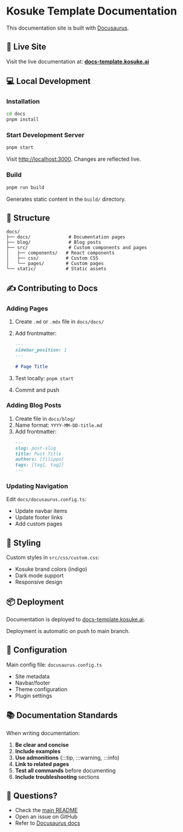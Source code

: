 # Kosuke Template Documentation

This documentation site is built with [Docusaurus](https://docusaurus.io/).

## 🚀 Live Site

Visit the live documentation at: **[docs-template.kosuke.ai](https://docs-template.kosuke.ai)**

## 💻 Local Development

### Installation

```bash
cd docs
pnpm install
```

### Start Development Server

```bash
pnpm start
```

Visit [http://localhost:3000](http://localhost:3000). Changes are reflected live.

### Build

```bash
pnpm run build
```

Generates static content in the `build/` directory.

## 📁 Structure

```
docs/
├── docs/              # Documentation pages
├── blog/              # Blog posts
├── src/               # Custom components and pages
│   ├── components/   # React components
│   ├── css/          # Custom CSS
│   └── pages/        # Custom pages
└── static/           # Static assets
```

## ✍️ Contributing to Docs

### Adding Pages

1. Create `.md` or `.mdx` file in `docs/docs/`
2. Add frontmatter:

   ```markdown
   ---
   sidebar_position: 1
   ---

   # Page Title
   ```

3. Test locally: `pnpm start`
4. Commit and push

### Adding Blog Posts

1. Create file in `docs/blog/`
2. Name format: `YYYY-MM-DD-title.md`
3. Add frontmatter:
   ```markdown
   ---
   slug: post-slug
   title: Post Title
   authors: [filippo]
   tags: [tag1, tag2]
   ---
   ```

### Updating Navigation

Edit `docs/docusaurus.config.ts`:

- Update navbar items
- Update footer links
- Add custom pages

## 🎨 Styling

Custom styles in `src/css/custom.css`:

- Kosuke brand colors (indigo)
- Dark mode support
- Responsive design

## 📦 Deployment

Documentation is deployed to [docs-template.kosuke.ai](https://docs-template.kosuke.ai).

Deployment is automatic on push to main branch.

## 🔧 Configuration

Main config file: `docusaurus.config.ts`

- Site metadata
- Navbar/footer
- Theme configuration
- Plugin settings

## 📚 Documentation Standards

When writing documentation:

1. **Be clear and concise**
2. **Include examples**
3. **Use admonitions** (:::tip, :::warning, :::info)
4. **Link to related pages**
5. **Test all commands** before documenting
6. **Include troubleshooting** sections

## 🤝 Questions?

- Check the [main README](../README.md)
- Open an issue on GitHub
- Refer to [Docusaurus docs](https://docusaurus.io/docs)
